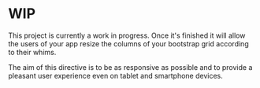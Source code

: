 # WIP
This project is currently a work in progress. Once it's finished it will allow the users of your app
resize the columns of your bootstrap grid according to their whims.

The aim of this directive is to be as responsive as possible and to provide a pleasant user experience 
even on tablet and smartphone devices. 
